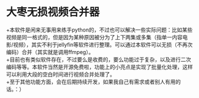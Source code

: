 # 大枣无损视频合并器  
+本软件是闲来无事用来练手python的，不过也可以解决一些实际问题：比如某些视频是同一格式的，但是因为某种原因被分为了上下两集或多集（指单一内容电影/视频），其实不利于jellyfin等软件进行整理。可以通过本软件可以无损（不再次编码）合并（其实就是调用ffmpeg）。  
+目前也有类似软件存在，不过要么是收费的，要么功能过于复杂，以及进行二次编码等等。本软件当然是开源免费啦，功能上的小亮点是实现了批量化处理，这样可以利用大段的空白时间进行视频合并处理了。  
+至于其他功能方面，会在后期持续开发，如果我自己有需求或者别人有用的话。：）
